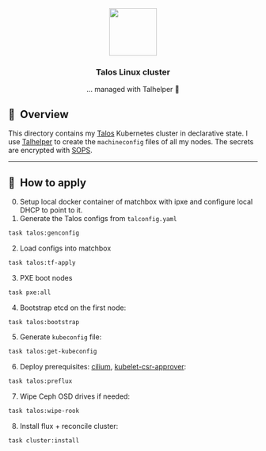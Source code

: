 <!-- markdownlint-disable MD033 MD041 -->
<div align="center">

<!-- markdownlint-disable MD033 -->
<img src="https://raw.githubusercontent.com/siderolabs/talos/main/website/assets/icons/logo.svg" align="center" width="96px"/>

### Talos Linux cluster

... managed with Talhelper :robot:

</div>

## :book:&nbsp; Overview

This directory contains my [Talos](https://www.talos.dev/) Kubernetes cluster in declarative state.
I use [Talhelper](https://github.com/budimanjojo/talhelper) to create the `machineconfig` files of all my nodes.
The secrets are encrypted with [SOPS](https://toolkit.fluxcd.io/guides/mozilla-sops/).

---

## :scroll:&nbsp; How to apply

0. Setup local docker container of matchbox with ipxe and configure local DHCP to point to it.
1. Generate the Talos configs from `talconfig.yaml`

```bash
task talos:genconfig
```

<!-- markdownlint-disable MD029 -->
2. Load configs into matchbox

```bash
task talos:tf-apply
```

3. PXE boot nodes

```bash
task pxe:all
```

4. Bootstrap etcd on the first node:

```bash
task talos:bootstrap
```

5. Generate `kubeconfig` file:

```bash
task talos:get-kubeconfig
```

6. Deploy prerequisites: [cilium](https://cilium.io/), [kubelet-csr-approver](https://github.com/postfinance/kubelet-csr-approver):

```bash
task talos:preflux
```

7. Wipe Ceph OSD drives if needed:

```bash
task talos:wipe-rook
```

8. Install flux + reconcile cluster:

```bash
task cluster:install
```
